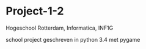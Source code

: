 # Project-1-2
Hogeschool Rotterdam, Informatica, INF1G

school project geschreven in python 3.4 met pygame
